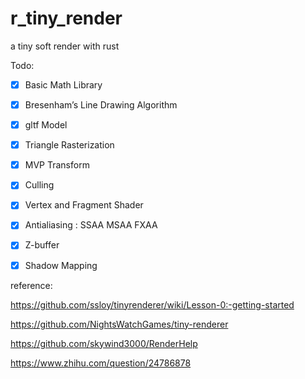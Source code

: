 # r_tiny_render
a tiny soft render with rust


Todo:

- [x] Basic Math Library

- [x] Bresenham’s Line Drawing Algorithm

- [x] gltf Model

- [x] Triangle Rasterization

- [x] MVP Transform

- [x] Culling

- [x] Vertex and Fragment Shader

- [x] Antialiasing : SSAA MSAA FXAA

- [x] Z-buffer

- [x] Shadow Mapping



reference:

https://github.com/ssloy/tinyrenderer/wiki/Lesson-0:-getting-started

https://github.com/NightsWatchGames/tiny-renderer

https://github.com/skywind3000/RenderHelp

https://www.zhihu.com/question/24786878
